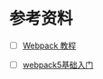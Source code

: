 

# 参考资料

- [ ] [Webpack 教程](https://www.jiangruitao.com/webpack/rudiments/)
- [ ] [webpack5基础入门](https://juejin.cn/post/6923918805722726413)

